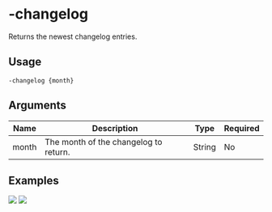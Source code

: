 # -changelog

Returns the newest changelog entries.

## Usage

```
-changelog {month}
```

## Arguments

| Name  | Description                           | Type   | Required |
| ----- | ------------------------------------- | ------ | -------- |
| month | The month of the changelog to return. | String | No       |

## Examples

![](https://user-images.githubusercontent.com/111157596/265091944-e7322f42-09cb-4087-9116-50af3eb25a94.png)
![](https://user-images.githubusercontent.com/111157596/265091963-c13cd38e-b668-4774-a424-2c107781b800.png)